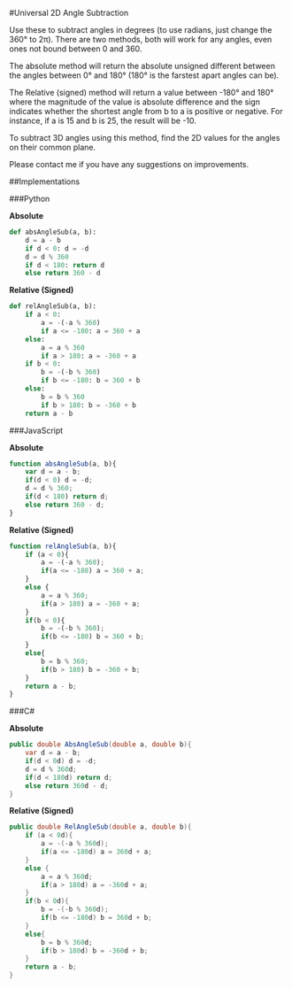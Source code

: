 #Universal 2D Angle Subtraction

Use these to subtract angles in degrees (to use radians, just change the 360° to 2π). There are two methods, both will work for any angles, even ones not bound between 0 and 360. 

The absolute method will return the absolute unsigned different between the angles between 0° and 180° (180° is the farstest apart angles can be).

The Relative (signed) method will return a value between -180° and 180° where the magnitude of the value is absolute difference and the sign indicates whether the shortest angle from b to a is positive or negative. For instance, if a is 15 and b is 25, the result will be -10.

To subtract 3D angles using this method, find the 2D values for the angles on their common plane.

Please contact me if you have any suggestions on improvements.

##Implementations

###Python

**Absolute**
```python
def absAngleSub(a, b):
	d = a - b
	if d < 0: d = -d
	d = d % 360
	if d < 180: return d
	else return 360 - d
```
**Relative (Signed)**
```python
def relAngleSub(a, b):
	if a < 0: 
		a = -(-a % 360)
		if a <= -180: a = 360 + a
	else: 
		a = a % 360
		if a > 180: a = -360 + a
	if b < 0: 
		b = -(-b % 360)
		if b <= -180: b = 360 + b
	else: 
		b = b % 360
		if b > 180: b = -360 + b
	return a - b
```

###JavaScript

**Absolute**
```JavaScript
function absAngleSub(a, b){
	var d = a - b;
	if(d < 0) d = -d;
	d = d % 360;
	if(d < 180) return d;
	else return 360 - d;
}
```
**Relative (Signed)**
```JavaScript
function relAngleSub(a, b){
	if (a < 0){
		a = -(-a % 360);
		if(a <= -180) a = 360 + a;
	}
	else {
		a = a % 360;
		if(a > 180) a = -360 + a;
	}
	if(b < 0){
		b = -(-b % 360);
		if(b <= -180) b = 360 + b;
	}
	else{
		b = b % 360;
		if(b > 180) b = -360 + b;
	}
	return a - b;
}
```
###C\#

**Absolute**
```C#
public double AbsAngleSub(double a, double b){
	var d = a - b;
	if(d < 0d) d = -d;
	d = d % 360d;
	if(d < 180d) return d;
	else return 360d - d;
}
```
**Relative (Signed)**
```C#
public double RelAngleSub(double a, double b){
	if (a < 0d){
		a = -(-a % 360d);
		if(a <= -180d) a = 360d + a;
	}
	else {
		a = a % 360d;
		if(a > 180d) a = -360d + a;
	}
	if(b < 0d){
		b = -(-b % 360d);
		if(b <= -180d) b = 360d + b;
	}
	else{
		b = b % 360d;
		if(b > 180d) b = -360d + b;
	}
	return a - b;
}
```
